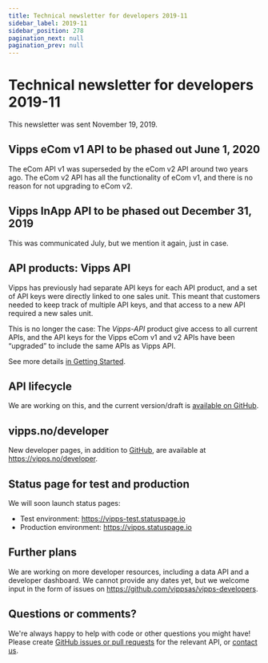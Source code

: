 ```yaml
---
title: Technical newsletter for developers 2019-11
sidebar_label: 2019-11
sidebar_position: 278
pagination_next: null
pagination_prev: null
---
```


# Technical newsletter for developers 2019-11

This newsletter was sent November 19, 2019.

## Vipps eCom v1 API to be phased out June 1, 2020

The eCom API v1 was superseded by the eCom v2 API around two years ago.
The eCom v2 API has all the functionality of eCom v1, and there is no reason
for not upgrading to eCom v2.

## Vipps InApp API to be phased out December 31, 2019

This was communicated July, but we mention it again, just in case.

## API products: Vipps API

Vipps has previously had separate API keys for each API product, and a set of API keys were
directly linked to one sales unit. This meant that customers needed to keep track of
multiple API keys, and that access to a new API required a new sales unit.

This is no longer the case: The *Vipps-API* product give access to all current APIs,
and the API keys for the Vipps eCom v1 and v2 APIs have been “upgraded” to include the
same APIs as Vipps API.

See more details [in Getting Started](../getting-started.md).

## API lifecycle

We are working on this, and the current version/draft is
[available on GitHub](../knowledge-base/api-lifecycle.md).

## vipps.no/developer

New developer pages, in addition to [GitHub](https://github.com/vippsas),
are available at <https://vipps.no/developer>.

## Status page for test and production

We will soon launch status pages:

* Test environment: <https://vipps-test.statuspage.io>
* Production environment: <https://vipps.statuspage.io>

## Further plans

We are working on more developer resources, including a data API and
a developer dashboard. We cannot provide any dates yet, but we
welcome input in the form of issues on <https://github.com/vippsas/vipps-developers>.

## Questions or comments?

We're always happy to help with code or other questions you might have!
Please create [GitHub issues or pull requests](https://github.com/vippsas)
for the relevant API,
or [contact us](https://developer.vippsmobilepay.com/docs/contact).
